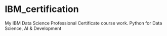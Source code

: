 # IBM_certification
My IBM Data Science Professional Certificate course work.
Python for Data Science, AI & Development
